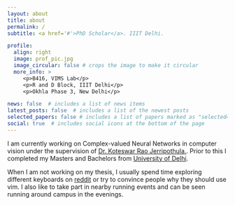 ```yaml
---
layout: about
title: about
permalink: /
subtitle: <a href='#'>PhD Scholar</a>. IIIT Delhi.

profile:
  align: right
  image: prof_pic.jpg
  image_circular: false # crops the image to make it circular
  more_info: >
     <p>B416, VIMS Lab</p>
     <p>R and D Block, IIIT Delhi</p>
     <p>Okhla Phase 3, New Delhi</p>

news: false  # includes a list of news items
latest_posts: false  # includes a list of the newest posts
selected_papers: false # includes a list of papers marked as "selected={true}"
social: true  # includes social icons at the bottom of the page
---
```


I am currently working on Complex-valued Neural Networks in computer vision under the supervision of <a href='https://sites.google.com/site/koteswarraojerripothula/home?authuser=0'>Dr. Koteswar Rao Jerripothula.</a>. Prior to this I completed my Masters and Bachelors from <a href='#'>University of Delhi</a>.

When I am not working on my thesis, I usually spend time exploring different keyboards on [reddit](https://www.reddit.com/r/ErgoMechKeyboards/) or try to convince people why they should use vim. I also like to take part in nearby running events and can be seen running around campus in the evenings. 